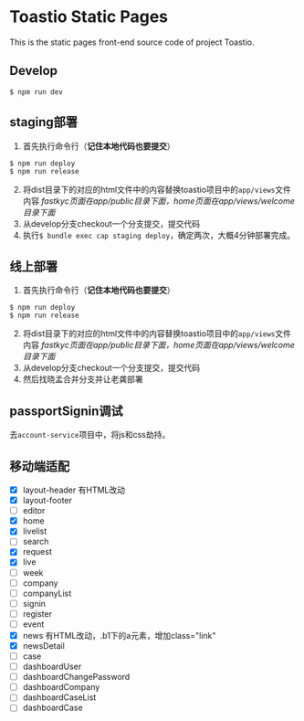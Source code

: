 # Toastio Static Pages
This is the static pages front-end source code of project Toastio.

## Develop

```shell
$ npm run dev
```

## staging部署
1. 首先执行命令行（**记住本地代码也要提交**）
```shell
$ npm run deploy
$ npm run release
```
2. 将dist目录下的对应的html文件中的内容替换toastio项目中的`app/views`文件内容
*fastkyc页面在app/public目录下面，home页面在app/views/welcome目录下面*
3. 从develop分支checkout一个分支提交，提交代码
4. 执行`$ bundle exec cap staging deploy`，确定两次，大概4分钟部署完成。


## 线上部署
1. 首先执行命令行（**记住本地代码也要提交**）
```shell
$ npm run deploy
$ npm run release
```
2. 将dist目录下的对应的html文件中的内容替换toastio项目中的`app/views`文件内容
*fastkyc页面在app/public目录下面，home页面在app/views/welcome目录下面*
3. 从develop分支checkout一个分支提交，提交代码
4. 然后找晓孟合并分支并让老龚部署

## passportSignin调试

去`account-service`项目中，将js和css劫持。

## 移动端适配

* [x] layout-header 有HTML改动
* [x] layout-footer
* [ ] editor
* [x] home
* [x] livelist
* [ ] search
* [x] request
* [x] live
* [ ] week
* [ ] company
* [ ] companyList
* [ ] signin
* [ ] register
* [ ] event
* [x] news 有HTML改动，.b1下的a元素，增加class="link"
* [x] newsDetail
* [ ] case
* [ ] dashboardUser
* [ ] dashboardChangePassword
* [ ] dashboardCompany
* [ ] dashboardCaseList
* [ ] dashboardCase
